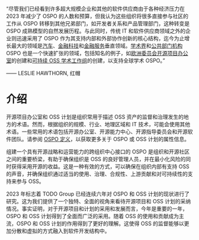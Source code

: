 “尽管我们已经看到许多超大规模企业和其他的软件供应商由于各种经济压力在 2023 年减少了 OSPO 的人数和预算，但我认为这些组织将很多直接参与社区的工作从 OSPO 转移到其他兄弟部门，如开发者关系和产品管理部门，这种转变是 OSPO 成熟模型的自然发展历程。与此同时，传统 IT 和软件供应商领域之外的企业则迅速采用了 OSPO 作为其支持内部和外部协作创新的核心结构，迄今为止增长最大的领域是[汽车](https://projects.eclipse.org/projects/automotive)、[金融科技](https://www.finos.org/state-of-open-source-in-financial-services-2022)和[金融服务](https://www.finos.org/state-of-open-source-in-financial-services-2022)垂直领域。[学术界](https://www.researchsoft.org/blog/2023-06/)和[公共部门机构](https://openforumeurope.org/publications/the-ospo-a-new-tool-for-digital-government/) OSPO 也是一个快速扩张的领域，包括知名的例子，如[欧洲委员会开源项目办公室](https://joinup.ec.europa.eu/collection/ec-ospo)的创建和[可持续 OSS 学术工作组](https://www.library.cmu.edu/about/news/2023-07/sloan-foundation-funds-ospo)的创建，以支持全球学术 OSPO。”

—— LESLIE HAWTHORN, 红帽

# 介绍
开源项目办公室和 OSS 计划是组织常用于描述 OSS 资产的监督和治理发生的地方的术语。然而，根据组织的规模、行业、地理区域和 IT 技术，可能会使用其他术语。一些常用的术语包括开源办公室、开源能力中心、开源指导委员会和开源软件团队。请参阅 [OSPO 定义](https://ospoglossary.todogroup.org/ospo-definition/)，以获取更多关于 OSPO 或 OSS 计划的属性信息。

组建一个具有开源战略和运营能力的跨组织中心接口的 OSPO 是组织和开源社区之间的重要桥梁，有助于确保组织是 OSS 的良好管理人员，并在最小化风险的同时获得采用开源的收益。这是一种有效的方式，可以确保在组织内部有支持 OSS 的声音，并确保组织通过适当的使用、治理、合规性、上游贡献和对可持续性的支持来参与 OSS。

2023 年标志着 TODO Group 已经连续六年对 OSPO 和 OSS 计划的现状进行了研究。这为我们提供了一个独特、全面的视角来看待开源项目和 OSS 计划的采纳情况。事实证明，对于开源项目和计划的采用和发展而言，今年是重要的一年，OSPO 和 OSS 计划得到了全面而广泛的采用。随着 OSS 的使用和贡献成为主流，OSPO 和 OSS 计划的作用得到了更好的理解。这使得 OSS 的监督能够以更加分散和虚拟的方式融入到软件开发结构中。

